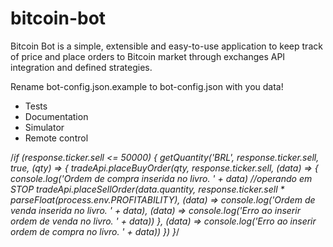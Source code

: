 # bitcoin-bot

Bitcoin Bot is a simple, extensible and easy-to-use application to keep track of price and place orders to Bitcoin market through exchanges API integration and defined strategies.

Rename bot-config.json.example to bot-config.json with you data!

- Tests
- Documentation
- Simulator
- Remote control


/*if (response.ticker.sell <= 50000) {
                    getQuantity('BRL', response.ticker.sell, true, (qty) => {
                        tradeApi.placeBuyOrder(qty, response.ticker.sell,
                            (data) => {
                                console.log('Ordem de compra inserida no livro. ' + data)
                                //operando em STOP
                                tradeApi.placeSellOrder(data.quantity, response.ticker.sell * parseFloat(process.env.PROFITABILITY),
                                    (data) => console.log('Ordem de venda inserida no livro. ' + data),
                                    (data) => console.log('Erro ao inserir ordem de venda no livro. ' + data))
                            },
                            (data) => console.log('Erro ao inserir ordem de compra no livro. ' + data))
                    })
                }*/